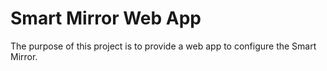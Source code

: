 # Smart Mirror Web App

The purpose of this project is to provide a web app to configure the Smart Mirror.